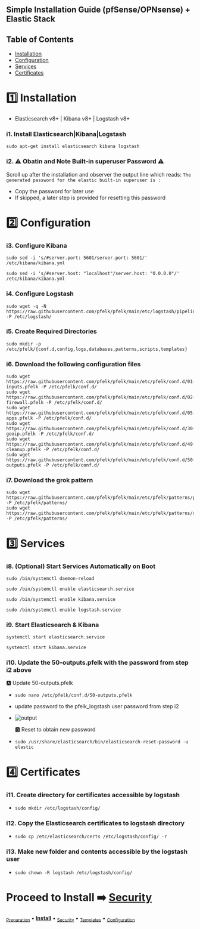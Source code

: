 ## Simple Installation Guide (pfSense/OPNsense) + Elastic Stack 

## Table of Contents

- [Installation](#installation)
- [Configuration](#configuration)
- [Services](#services)
- [Certificates](#certificates)

# 1️⃣ Installation
- Elasticsearch v8+ | Kibana v8+ | Logstash v8+

### i1. Install Elasticsearch|Kibana|Logstash
```
sudo apt-get install elasticsearch kibana logstash
```

### i2. ⚠️ Obatin and Note Built-in superuser Password ⚠️ 
Scroll up after the installation and observer the output line which reads: `The generated password for the elastic built-in superuser is :`
- Copy the password for later use
- If skipped, a later step is provided for resetting this password

# 2️⃣ Configuration

### i3. Configure Kibana
```
sudo sed -i 's/#server.port: 5601/server.port: 5601/'  /etc/kibana/kibana.yml
```
```
sudo sed -i 's/#server.host: "localhost"/server.host: "0.0.0.0"/' /etc/kibana/kibana.yml
```

### i4. Configure Logstash
```
sudo wget -q -N https://raw.githubusercontent.com/pfelk/pfelk/main/etc/logstash/pipelines.yml -P /etc/logstash/
```

### i5. Create Required Directories
```
sudo mkdir -p /etc/pfelk/{conf.d,config,logs,databases,patterns,scripts,templates}
```

### i6. Download the following configuration files
```
sudo wget https://raw.githubusercontent.com/pfelk/pfelk/main/etc/pfelk/conf.d/01-inputs.pfelk -P /etc/pfelk/conf.d/
sudo wget https://raw.githubusercontent.com/pfelk/pfelk/main/etc/pfelk/conf.d/02-firewall.pfelk -P /etc/pfelk/conf.d/
sudo wget https://raw.githubusercontent.com/pfelk/pfelk/main/etc/pfelk/conf.d/05-apps.pfelk -P /etc/pfelk/conf.d/
sudo wget https://raw.githubusercontent.com/pfelk/pfelk/main/etc/pfelk/conf.d/30-geoip.pfelk -P /etc/pfelk/conf.d/
sudo wget https://raw.githubusercontent.com/pfelk/pfelk/main/etc/pfelk/conf.d/49-cleanup.pfelk -P /etc/pfelk/conf.d/
sudo wget https://raw.githubusercontent.com/pfelk/pfelk/main/etc/pfelk/conf.d/50-outputs.pfelk -P /etc/pfelk/conf.d/
```

### i7. Download the grok pattern
```
sudo wget https://raw.githubusercontent.com/pfelk/pfelk/main/etc/pfelk/patterns/pfelk.grok -P /etc/pfelk/patterns/
sudo wget https://raw.githubusercontent.com/pfelk/pfelk/main/etc/pfelk/patterns/openvpn.grok -P /etc/pfelk/patterns/
```

# 3️⃣ Services

### i8. (Optional) Start Services Automatically on Boot 
```
sudo /bin/systemctl daemon-reload
```
```
sudo /bin/systemctl enable elasticsearch.service
```
```
sudo /bin/systemctl enable kibana.service
```
```
sudo /bin/systemctl enable logstash.service
```

### i9. Start Elasticsearch & Kibana
```
systemctl start elasticsearch.service
```
```
systemctl start kibana.service
```

### i10. Update the 50-outputs.pfelk with the password from step i2 above

  🅰️ Update 50-outputs.pfelk 
- `sudo nano /etc/pfelk/conf.d/50-outputs.pfelk`
- update password to the pfelk_logstash user password from step i2
- ![output](https://github.com/pfelk/pfelk/raw/main/Images/security/50-outputs.png)

  🅱️ Reset to obtain new password
- `sudo /usr/share/elasticsearch/bin/elasticsearch-reset-password -u elastic`


# 4️⃣ Certificates

### i11. Create directory for certificates accessible by logstash
- `sudo mkdir /etc/logstash/config/`

### i12. Copy the Elasticsearch certificates to logstash directory
- `sudo cp /etc/elasticsearch/certs /etc/logstash/config/ -r`

### i13. Make new folder and contents accessible by the logstash user
- `sudo chown -R logstash /etc/logstash/config/`


# Proceed to Install ➡️ [Security](security.md)

<sub>[Preparation](preparation.md)</sub> • **[Install](install.md)** • <sub>[Security](security.md)</sub> • <sub>[Templates](templates.md)</sub> • <sub>[Configuration](configuration.md)</sub>
